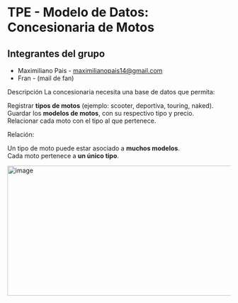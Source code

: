 # TPE - Modelo de Datos: Concesionaria de Motos

## Integrantes del grupo
- Maximiliano Pais - maximilianopais14@gmail.com
- Fran - (mail de fan)
  
 Descripción 
La concesionaria necesita una base de datos que permita:

 Registrar **tipos de motos** (ejemplo: scooter, deportiva, touring, naked).  
 Guardar los **modelos de motos**, con su respectivo tipo y precio.  
 Relacionar cada moto con el tipo al que pertenece.

 Relación:
 
 Un tipo de moto puede estar asociado a **muchos modelos**.  
 Cada moto pertenece a **un único tipo**.

<img width="768" height="293" alt="image" src="https://github.com/user-attachments/assets/5650655e-eb3e-4347-a503-551dcb339c2c" />


